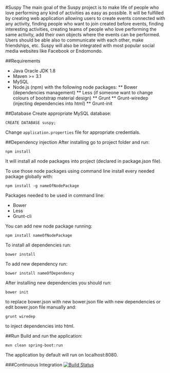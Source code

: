 #Suspy
The main goal of the Suspy project is to make life of people who love performing any kind of
activities as easy as possible. It will be fulfilled by creating web application allowing users to create events
connected with any activity, finding people who want to join created before events, finding interesting
activities, creating teams of people who love performing the same activity, add their own objects where the
events can be performed. Users should be able also to communicate with each other, make friendships, etc.
Suspy will also be integrated with most popular social media websites like Facebook or Endomondo.

##Requirements
* Java Oracle JDK 1.8
* Maven >= 3.1
* MySQL
* Node.js (npm) with the following node packages:
** Bower (dependencies management)
** Less (if someone want to change colours of bootstrap material design)
** Grunt
** Grunt-wiredep (injecting dependencies into html)
** Grunt-init


##Database
Create appropriate MySQL database:

```
CREATE DATABASE suspy;
```

Change ```application.properties``` file for appropriate credentials.

##Dependency injection
After installing go to project folder and run:
 ```
 npm install
 ```
It will install all node packages into project (declared in package.json file).

To use those node packages using command line install every needed package globally with:
 ```
 npm install -g nameOfNodePackage
 ```

 Packages needed to be used in command line:
 * Bower
 * Less
 * Grunt-cli

You can add new node package running:
 ```
 npm install nameOfNodePackage
 ```

To install all dependencies run:
```
bower install
```

To add new dependency run:
 ```
 bower install nameOfDependency
 ```

After installing new dependencies you should run:
```
bower init
 ```
 to replace bower.json with new bower.json file with new dependencies or edit bower.json
 file manually and:
 ```
grunt wiredep
 ```
 to inject dependencies into html.


##Run
Build and run the application:

```
mvn clean spring-boot:run
```

The application by default will run on localhost:8080.

###Continuous Integration
[![Build Status](https://travis-ci.org/khozzy/suspy.png)](https://travis-ci.org/khozzy/suspy)

